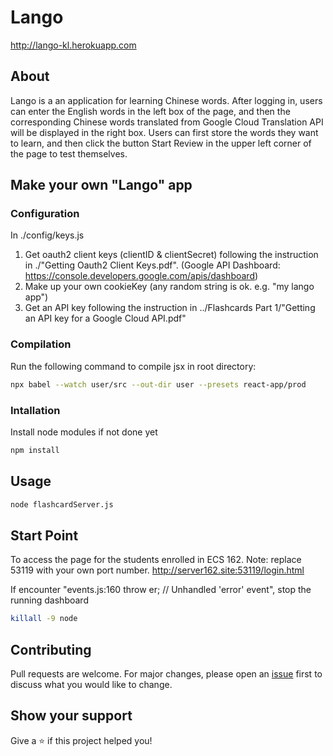 # Lango
http://lango-kl.herokuapp.com
## About
Lango is a an application for learning Chinese words. After logging in, users can enter the English words in the left box of the page, and then the corresponding Chinese words translated from Google Cloud Translation API will be displayed in the right box. Users can first store the words they want to learn, and then click the button Start Review in the upper left corner of the page to test themselves.





## Make your own "Lango" app
### Configuration
In ./config/keys.js
1. Get oauth2 client keys (clientID & clientSecret) following the instruction in ./"Getting Oauth2 Client Keys.pdf". (Google API Dashboard: https://console.developers.google.com/apis/dashboard)
2. Make up your own cookieKey (any random string is ok. e.g. "my lango app")
3. Get an API key following the instruction in ../Flashcards Part 1/"Getting an API key for a Google Cloud API.pdf"

### Compilation
Run the following command to compile jsx in root directory:
```sh
npx babel --watch user/src --out-dir user --presets react-app/prod
```

### Intallation
Install node modules if not done yet
```sh
npm install
```

## Usage
```sh
node flashcardServer.js
```

## Start Point
To access the page for the students enrolled in ECS 162. Note: replace 53119 with your own port number.
http://server162.site:53119/login.html

If encounter "events.js:160 throw er; // Unhandled 'error' event", stop the running dashboard
```sh
killall -9 node 
```

## Contributing

Pull requests are welcome. For major changes, please open an [issue](https://github.com/kaiyanl/web-programming/issues) first to discuss what you would like to change.

## Show your support

Give a ⭐️ if this project helped you!
